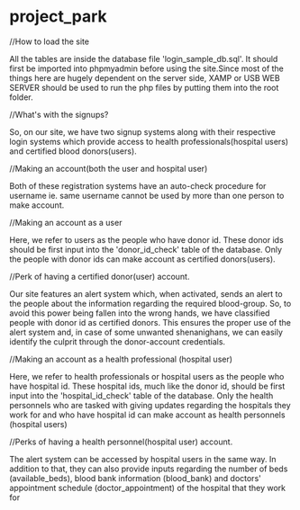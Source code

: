 # project_park

 //How to load the site
 
All the tables are inside the database file 'login_sample_db.sql'. It should first be imported into phpmyadmin before using the site.Since most of the things here are hugely dependent on the server side, XAMP or USB WEB SERVER should be used to run the php files by putting them into the root folder.

 

//What's with the signups?

So, on our site, we have two signup systems along with their respective login systems which provide access to health professionals(hospital users) and certified blood donors(users).

 

//Making an account(both the user and hospital user)

Both of these registration systems have an auto-check procedure for username ie. same username cannot be used by more than one person to make account.

 

//Making an account as a user

Here, we refer to users as the people who have donor id. These donor ids should be first input into the 'donor_id_check' table of the database. Only the people with donor ids can make account as certified donors(users).

 

//Perk of having a certified donor(user) account.

Our site features an alert system which, when activated, sends an alert to the people about the information regarding the required blood-group. So, to avoid this power being fallen into the wrong hands, we have classified people with donor id as certified donors. This ensures the proper use of the alert system and, in case of some unwanted shenanighans, we can easily identify the culprit through the donor-account credentials.

 

//Making an account as a health professional (hospital user)

Here, we refer to health professionals or hospital users as the people who have hospital id. These hospital ids, much like the donor id, should be first input into the 'hospital_id_check' table of the database. Only the health personnels who are tasked with giving updates regarding the hospitals they work for and who have hospital id can make account as health personnels (hospital users)

 

//Perks of having a health personnel(hospital user) account.

The alert system can be accessed by hospital users in the same way. In addition to that, they can also provide inputs regarding the number of beds (available_beds), blood bank information (blood_bank) and doctors' appointment schedule (doctor_appointment) of the hospital that they work for
